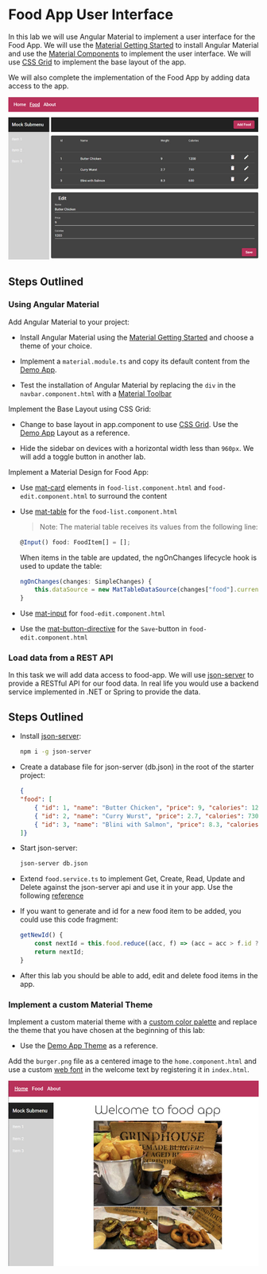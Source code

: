 # Food App User Interface

In this lab we will use Angular Material to implement a user interface for the Food App. We will use the [Material Getting Started](https://material.angular.io/guide/getting-started) to install Angular Material and use the [Material Components](https://material.angular.io/components/categories) to implement the user interface. We will use [CSS Grid](https://css-tricks.com/snippets/css/complete-guide-grid/) to implement the base layout of the app.

We will also complete the implementation of the Food App by adding data access to the app.

![material](_images/material.jpg)

## Steps Outlined

### Using Angular Material

Add Angular Material to your project:

- Install Angular Material using the [Material Getting Started](https://material.angular.io/guide/getting-started) and choose a theme of your choice.

- Implement a `material.module.ts` and copy its default content from the [Demo App](../../../demos/05-ui/user-interface-modules/src/app/material.module.ts).

- Test the installation of Angular Material by replacing the `div` in the `navbar.component.html` with a [Material Toolbar](https://material.angular.io/components/toolbar/overview)

Implement the Base Layout using CSS Grid:

- Change to base layout in app.component to use [CSS Grid](https://css-tricks.com/snippets/css/complete-guide-grid/). Use the [Demo App](../../../demos/05-ui/user-interface-modules/src/app/app.component.html) Layout as a reference.
    
- Hide the sidebar on devices with a horizontal width less than `960px`. We will add a toggle button in another lab.

Implement a Material Design for Food App:

- Use [mat-card](https://material.angular.io/components/card/overview) elements in `food-list.component.html` and `food-edit.component.html` to surround the content

- Use [mat-table](https://material.angular.io/components/table/overview) for the `food-list.component.html`

    >Note: The material table receives its values from the following line:

    ```typescript
    @Input() food: FoodItem[] = [];
    ```
    When items in the table are updated, the ngOnChanges lifecycle hook is used to update the table:

    ```typescript
    ngOnChanges(changes: SimpleChanges) {
        this.dataSource = new MatTableDataSource(changes["food"].currentValue);
    }
    ```
- Use [mat-input](https://material.angular.io/components/form-field/overview) for `food-edit.component.html`

- Use the [mat-button-directive](https://material.angular.io/components/button/examples) for the `Save`-button in `food-edit.component.html`

### Load data from a REST API

In this task we will add data access to food-app. We will use [json-server](https://github.com/typicode/json-server) to provide a RESTful API for our food data. In real life you would use a backend service implemented in .NET or Spring to provide the data. 

## Steps Outlined

- Install [json-server](https://github.com/typicode/json-server):

    ```bash
    npm i -g json-server
    ```

- Create a database file for json-server (db.json) in the root of the starter project:

    ```json
    {
    "food": [
        { "id": 1, "name": "Butter Chicken", "price": 9, "calories": 1200 },
        { "id": 2, "name": "Curry Wurst", "price": 2.7, "calories": 730 },
        { "id": 3, "name": "Blini with Salmon", "price": 8.3, "calories": 600 }
    ]}
    ```

- Start json-server:

    ```bash
    json-server db.json
    ```

- Extend `food.service.ts` to implement Get, Create, Read, Update and Delete against the json-server api and use it in your app. Use the following [reference](../../../demos/05-ui/user-interface-modules/src/app/skills/skills.service.ts)

- If you want to generate and id for a new food item to be added, you could use this code fragment:

    ```typescript
    getNewId() {
        const nextId = this.food.reduce((acc, f) => (acc = acc > f.id ? acc : f.id), 0) + 1;
        return nextId;
    }
    ```

- After this lab you should be able to add, edit and delete food items in the app.

### Implement a custom Material Theme

Implement a custom material theme with a [custom color palette](https://material.io/resources/color/#!/?view.left=0&view.right=0) and replace the theme that you have chosen at the beginning of this lab:

- Use the [Demo App Theme](../../../demos/05-ui/user-interface-modules/src/theme/mat-theme.scss) as a reference.

Add the `burger.png` file as a centered image to the `home.component.html` and use a custom [web font](https://fonts.google.com/) in the welcome text by registering it in `index.html`.

![home](_images/home.jpg)
